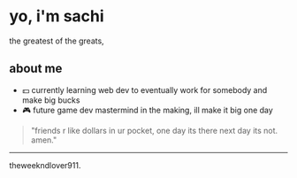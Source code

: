 # yo, i'm sachi 

the greatest of the greats, 

## about me
- 💵 currently learning web dev to eventually work for somebody and make big bucks
- 🎮 future game dev mastermind in the making, ill make it big one day

> "friends r like dollars in ur pocket, one day its there next day its not. amen."

---
theweekndlover911.
